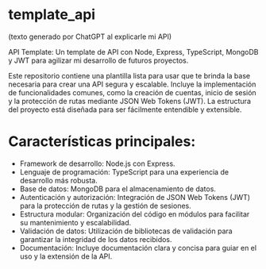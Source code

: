 # template_api
(texto generado por ChatGPT al explicarle mi API)

API Template: Un template de API con Node, Express, TypeScript, MongoDB y JWT para agilizar mi desarrollo de futuros proyectos.

Este repositorio contiene una plantilla lista para usar que te brinda la base necesaria para crear una API segura y escalable. Incluye la implementación de funcionalidades comunes, como la creación de cuentas, inicio de sesión y la protección de rutas mediante JSON Web Tokens (JWT). La estructura del proyecto está diseñada para ser fácilmente entendible y extensible.


# Características principales:
* Framework de desarrollo: Node.js con Express.
* Lenguaje de programación: TypeScript para una experiencia de desarrollo más robusta.
* Base de datos: MongoDB para el almacenamiento de datos.
* Autenticación y autorización: Integración de JSON Web Tokens (JWT) para la protección de rutas y la gestión de sesiones.
* Estructura modular: Organización del código en módulos para facilitar su mantenimiento y escalabilidad.
* Validación de datos: Utilización de bibliotecas de validación para garantizar la integridad de los datos recibidos.
* Documentación: Incluye documentación clara y concisa para guiar en el uso y la extensión de la API.
